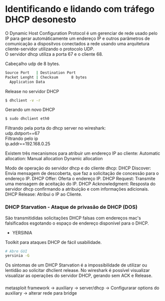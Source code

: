 # Identificando e lidando com tráfego DHCP desonesto

<p>
O Dynamic Host Configuration Protocol é um gerenciar de rede usado pelo IP para gerar automáticamente um endereço IP e outros parâmetros de comunicação a dispositvos conectados a rede usando uma arquitetura cliente-servidor utilizando o protocolo UDP.<br />
O servidor dhcp utiliza a porta 67 e o cliente 68.
</p>

Cabeçalho udp de 8 bytes.
```bash
Source Port   | Destination Port
Packet Lenght | Checksum	  8 bytes
  Application Data
```

Release no servidor DHCP
```bash
$ dhclient -v -r
```

Gerando um novo DHCP
```bash
$ sudo dhclient eth0
```
<p>
Filtrando pela porta do dhcp server no wireshark:<br />
udp.dstport==67<br />
Filtrando pelo ip<br />
ip.addr==192.168.0.25
</p>

Existem três mecanismos para atribuir um endereço IP ao cliente:
Automatic allocation:
Manual allocation
Dynamic allocation

Modo de operação do servidor dhcp e do cliente dhcp:
DHCP Discover: Envia mensagem de descoberta, que faz a solicitação de concessão para o endereço IP.
DHCP Offer: Oferta o endereço IP.
DHCP Request: Transmite uma mensagem de aceitação do IP.
DHCP Acknowledgment: Resposta do servidor dhcp confirmando a atribuição e com informações adicionais.
DHCP Release: Atribui o IP ao Cliente.


### DHCP Starvation - Ataque de privasão de DHCP (DOS)

São transmitididas solicitações DHCP falsas com endereços mac's falsificados esgotando o espaço de endereço disponível para o DHCP.

- YERSINIA

Toolkit para ataques DHCP de fácil usabilidade.
```bash
# Abre GUI
yersinia -G
```

Os sintomas de um DHCP Starvation é a impossibilidade de utilizar ou lentidão ao solicitar dhclient release.
No wireshark é possível visualizar visualizar as operações do servidor DHCP, gerando sem ACK e Release.

###  
metasploit framework -> auxiliary -> server/dhcp -> Configurarar options do auxiliary -> alterar rede para bridge
